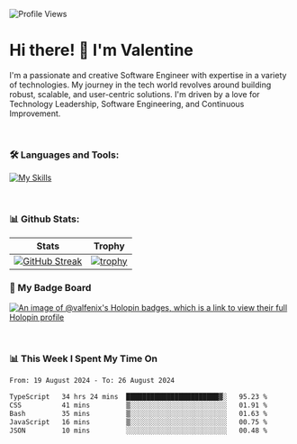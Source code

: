 
    
![Profile Views](https://komarev.com/ghpvc/?username=valfenix&color=blue)

# Hi there! 👋 I'm Valentine 
I'm a passionate and creative Software Engineer with expertise in a variety of technologies. My journey in the tech world revolves around building robust, scalable, and user-centric solutions. I'm driven by a love for Technology Leadership, Software Engineering, and Continuous Improvement.

<br />



### 🛠 Languages and Tools:

[![My Skills](https://skillicons.dev/icons?i=nodejs,js,nestjs,nextjs,react,vuejs,nuxtjs,express,tailwind,styledcomponents,materialui,mongodb,sequelize,mysql,postgres,pinia,redux,vite,html,css,pug,aws,prisma,bitbucket,bootstrap,emotion,git,gitlab,go,heroku,jest,netlify,nginx,npm,postman,rabbitmq,redis,supabase,svg,github,ts,ubuntu,vercel,vscode,yarn,powershell&perline=15)](https://skillicons.dev)

<br />

### 📊 Github Stats:

| Stats            | Trophy               |
|-----------------------|-------------------|
| [![GitHub Streak](https://streak-stats.demolab.com?user=valfenix&theme=great-gatsby&hide_border=true&border_radius=9.9)](https://git.io/streak-stats) | [![trophy](https://github-profile-trophy.vercel.app/?username=valfenix&theme=darkhub&column=7)](https://github.com/ryo-ma/github-profile-trophy) |

### 🥇 My Badge Board
[![An image of @valfenix's Holopin badges, which is a link to view their full Holopin profile](https://holopin.me/valfenix)](https://holopin.io/@valfenix)

<br />

### 📊 This Week I Spent My Time On
<!--START_SECTION:waka-->

```txt
From: 19 August 2024 - To: 26 August 2024

TypeScript   34 hrs 24 mins  ███████████████████████▓░   95.23 %
CSS          41 mins         ▒░░░░░░░░░░░░░░░░░░░░░░░░   01.91 %
Bash         35 mins         ▒░░░░░░░░░░░░░░░░░░░░░░░░   01.63 %
JavaScript   16 mins         ▒░░░░░░░░░░░░░░░░░░░░░░░░   00.75 %
JSON         10 mins         ░░░░░░░░░░░░░░░░░░░░░░░░░   00.48 %
```

<!--END_SECTION:waka-->




